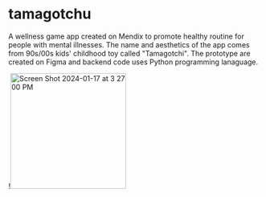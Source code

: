 # tamagotchu
A wellness game app created on Mendix to promote healthy routine for people with mental illnesses. The name and aesthetics of the app comes from 90s/00s kids' childhood toy called "Tamagotchi".
The prototype are created on Figma and backend code uses Python programming lanaguage. 



!<img width="230" alt="Screen Shot 2024-01-17 at 3 27 00 PM" src="https://github.com/mngngc/tamagotchu/assets/97634408/ec68cad7-df0f-42ce-9065-daa9c8a5b523">
